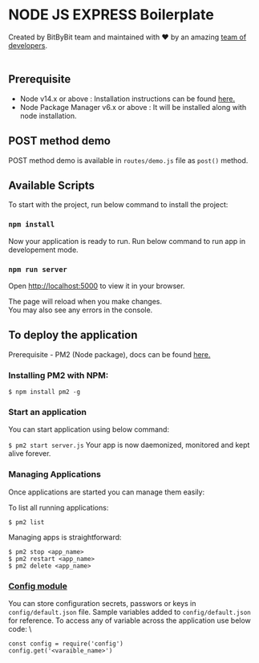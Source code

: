 # NODE JS EXPRESS Boilerplate

<div>
  Created by BitByBit team and maintained with ❤️ by an amazing <a href="https://www.hackerearth.com/challenges/hackathon/airbus-aerothon-40-finale/dashboard/1bfeeee/team/">team of developers</a>.
</div><br />

## Prerequisite

- Node v14.x or above : Installation instructions can be found [here.](https://nodejs.dev/learn/how-to-install-nodejs)
- Node Package Manager v6.x or above : It will be installed along with node installation.

## POST method demo

POST method demo is available in `routes/demo.js` file as `post()` method.

## Available Scripts

To start with the project, run below command to install the project:

### `npm install`

Now your application is ready to run. Run below command to run app in developement mode.

### `npm run server`

Open [http://localhost:5000](http://localhost:5000) to view it in your browser.

The page will reload when you make changes.\
You may also see any errors in the console.

## To deploy the application

Prerequisite - PM2 (Node package), docs can be found [here.](https://www.npmjs.com/package/pm2)

### Installing PM2 with NPM:

`$ npm install pm2 -g`

### Start an application

You can start application using below command:

`$ pm2 start server.js`
Your app is now daemonized, monitored and kept alive forever.

### Managing Applications

Once applications are started you can manage them easily:

To list all running applications:

`$ pm2 list`

Managing apps is straightforward:

`$ pm2 stop <app_name>` \
`$ pm2 restart <app_name>`\
`$ pm2 delete <app_name>`

### [Config module](https://www.npmjs.com/package/config)

You can store configuration secrets, passwors or keys in `config/default.json` file. Sample variables added to `config/default.json` for reference. To access any of variable across the application use below code: \

`const config = require('config')` \
`config.get('<varaible_name>')`
